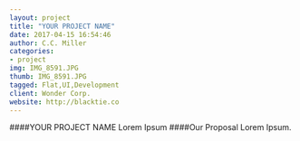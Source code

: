 ```yaml
---
layout: project
title: "YOUR PROJECT NAME"
date: 2017-04-15 16:54:46
author: C.C. Miller
categories:
- project
img: IMG_8591.JPG
thumb: IMG_8591.JPG
tagged: Flat,UI,Development
client: Wonder Corp.
website: http://blacktie.co
---
```

####YOUR PROJECT NAME
Lorem Ipsum
####Our Proposal
Lorem Ipsum.